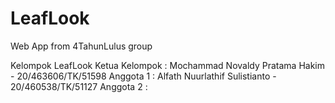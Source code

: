 # LeafLook
Web App from 4TahunLulus group

Kelompok LeafLook
Ketua Kelompok  : Mochammad Novaldy Pratama Hakim - 20/463606/TK/51598
Anggota 1       : Alfath Nuurlathif Sulistianto - 20/460538/TK/51127
Anggota 2       : 
